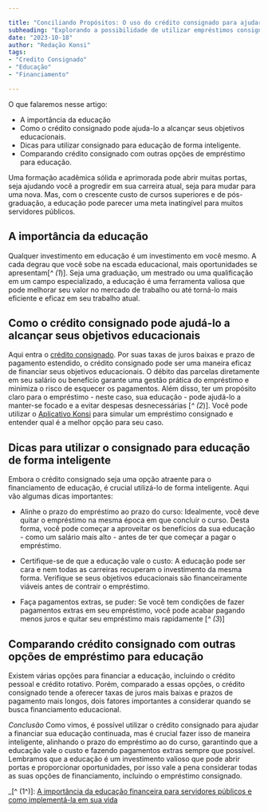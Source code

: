 ```yaml
---

title: "Conciliando Propósitos: O uso do crédito consignado para ajudar a financiar a educação"
subheading: "Explorando a possibilidade de utilizar empréstimos consignados para alcançar seus objetivos educacionais."
date: "2023-10-18"
author: "Redação Konsi"
tags:
- "Credito Consignado"
- "Educação"
- "Financiamento"

---
```


O que falaremos nesse artigo:

- A importância da educação
- Como o crédito consignado pode ajuda-lo a alcançar seus objetivos educacionais.
- Dicas para utilizar consignado para educação de forma inteligente.
- Comparando crédito consignado com outras opções de empréstimo para educação.

Uma formação acadêmica sólida e aprimorada pode abrir muitas portas, seja ajudando você a progredir em sua carreira atual, seja para mudar para uma nova. Mas, com o crescente custo de cursos superiores e de pós-graduação, a educação pode parecer uma meta inatingível para muitos servidores públicos. 

## A importância da educação

Qualquer investimento em educação é um investimento em você mesmo. A cada degrau que você sobe na escada educacional, mais oportunidades se apresentam[_^ (1_)]. Seja uma graduação, um mestrado ou uma qualificação em um campo especializado, a educação é uma ferramenta valiosa que pode melhorar seu valor no mercado de trabalho ou até torná-lo mais eficiente e eficaz em seu trabalho atual.

## Como o crédito consignado pode ajudá-lo a alcançar seus objetivos educacionais

Aqui entra o [crédito consignado](http://konsi.com.br/postagens/conhecendo-suas-opes-crdito-consignado-crdito-pessoal-ou-crdito-rotativo). Por suas taxas de juros baixas e prazo de pagamento estendido, o crédito consignado pode ser uma maneira eficaz de financiar seus objetivos educacionais. O débito das parcelas diretamente em seu salário ou benefício garante uma gestão prática do empréstimo e minimiza o risco de esquecer os pagamentos. Além disso, ter um propósito claro para o empréstimo - neste caso, sua educação - pode ajudá-lo a manter-se focado e a evitar despesas desnecessárias [_^ (2_)]. Você pode utilizar o [Aplicativo Konsi](http://konsi.com.br/app-download) para simular um empréstimo consignado e entender qual é a melhor opção para seu caso. 

## Dicas para utilizar o consignado para educação de forma inteligente

Embora o crédito consignado seja uma opção atraente para o financiamento de educação, é crucial utilizá-lo de forma inteligente. Aqui vão algumas dicas importantes:

- Alinhe o prazo do empréstimo ao prazo do curso: Idealmente, você deve quitar o empréstimo na mesma época em que concluir o curso. Desta forma, você pode começar a aproveitar os benefícios da sua educação - como um salário mais alto - antes de ter que começar a pagar o empréstimo.

- Certifique-se de que a educação vale o custo: A educação pode ser cara e nem todas as carreiras recuperam o investimento da mesma forma. Verifique se seus objetivos educacionais são financeiramente viáveis antes de contrair o empréstimo.

- Faça pagamentos extras, se puder: Se você tem condições de fazer pagamentos extras em seu empréstimo, você pode acabar pagando menos juros e quitar seu empréstimo mais rapidamente [_^ (3_)]

## Comparando crédito consignado com outras opções de empréstimo para educação

Existem várias opções para financiar a educação, incluindo o crédito pessoal e crédito rotativo. Porém, comparado a essas opções, o crédito consignado tende a oferecer taxas de juros mais baixas e prazos de pagamento mais longos, dois fatores importantes a considerar quando se busca financiamento educacional.

_Conclusão_
Como vimos, é possível utilizar o crédito consignado para ajudar a financiar sua educação continuada, mas é crucial fazer isso de maneira inteligente, alinhando o prazo do empréstimo ao do curso, garantindo que a educação vale o custo e fazendo pagamentos extras sempre que possível. Lembramos que a educação é um investimento valioso que pode abrir portas e proporcionar oportunidades, por isso vale a pena considerar todas as suas opções de financiamento, incluindo o empréstimo consignado.

_[^ (1^)]: [A importância da educação financeira para servidores públicos e como implementá-la em sua vida](http://konsi.com.br/postagens/a-importncia-da-educao-financeira-para-servidores-pblicos-e-como-implement-la-em-sua-vida)
[^ (2^)]: [Cuidados ao contratar um empréstimo consignado: como evitar armadilhas e tomar a melhor decisão](http://konsi.com.br/postagens/cuidados-ao-contratar-um-emprstimo-consignado-como-evitar-armadilhas-e-tomar-a-melhor-deciso)
[^ (3^)]: [Dicas para quitar o empréstimo consignado mais rapidamente](http://konsi.com.br/postagens/dicas-para-quitar-o-emprstimo-consignado-mais-rapidamente)_